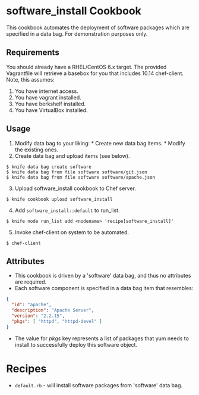 # software_install Cookbook

This cookbook automates the deployment of software packages which are
specified in a data bag.  For demonstration purposes only.

## Requirements

You should already have a RHEL/CentOS 6.x target.  The provided
Vagrantfile will retrieve a basebox for you that includes 10.14
chef-client.  Note, this assumes:

  1.  You have internet access.
  2.  You have vagrant installed.
  3.  You have berkshelf installed.
  4.  You have VirtualBox installed.


## Usage

  1.  Modify data bag to your liking:
    * Create new data bag items.
    * Modify the existing ones.
  2.  Create data bag and upload items (see below).

    $ knife data bag create software
    $ knife data bag from file software software/git.json
    $ knife data bag from file software software/apache.json

  3.  Upload software_install cookbook to Chef server.

    $ knife cookbook upload software_install

  4.  Add `software_install::default` to run_list.

    $ knife node run_list add <nodename> 'recipe[software_install]'

  5.  Invoke chef-client on system to be automated.

    $ chef-client

## Attributes

* This cookbook is driven by a 'software' data bag, and thus no
attributes are required.
* Each software component is specified in a data bag item that
resembles:

```json
{
  "id": "apache",
  "description": "Apache Server",
  "version": "2.2.15",
  "pkgs": [ "httpd", "httpd-devel" ]
}
```

* The value for *pkgs* key represents a list of packages that yum needs
to install to successfully deploy this software object.

# Recipes

* `default.rb` - will install software packages from 'software' data
bag.
